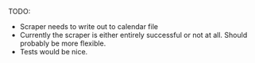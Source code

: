 TODO:

* Scraper needs to write out to calendar file
* Currently the scraper is either entirely successful or not at all. Should probably be more flexible.
* Tests would be nice.